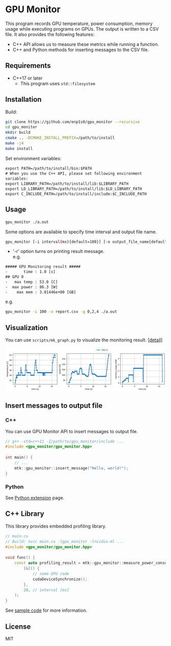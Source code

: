 # GPU Monitor

This program records GPU temperature, power consumption, memory usage while executing programs on GPUs.
The output is written to a CSV file.
It also provides the following features:
- C++ API allows us to measure these metrics while running a function.
- C++ and Python methods for inserting messages to the CSV file.

## Requirements
- C++17 or later
  - This program uses `std::filesystem`

## Installation

Build:
```bash
git clone https://github.com/enp1s0/gpu_monitor --recursive
cd gpu_monitor
mkdir build
cmake .. -DCMAKE_INSTALL_PREFIX=/path/to/install
make -j4
make install
```

Set environment variables:
```
export PATH=/path/to/install/bin:$PATH
# When you use the C++ API, please set following environment variables:
export LIBRARY_PATH=/path/to/install/lib:$LIBRARY_PATH
export LD_LIBRARY_PATH=/path/to/install/lib:$LD_LIBRARY_PATH
export C_INCLUDE_PATH=/path/to/install/include:$C_INCLUDE_PATH
```

## Usage
```bash
gpu_monitor ./a.out
```

Some options are available to specify time interval and output file name.
```bash
gpu_monitor [-i interval(ms){default=100}] [-o output_file_name{default=gpu.csv}] [-g gpu_id{default=ALL}] [-r] target_command
```
- '-r' option turns on printing result message.  
e.g.
```
##### GPU Monitoring result #####
-       time : 1.0 [s]
## GPU 0
-   max temp : 53.0 [C]
-  max power : 86.3 [W]
-    max mem : 3.81446e+00 [GB]
```

e.g.
```bash
gpu_monitor -i 100 -o report.csv -g 0,2,4 ./a.out
```

## Visualization

You can use `scripts/mk_graph.py` to visualize the monitoring result. [[detail]](./scripts/)

![sample](./docs/gpu.png)

## Insert messages to output file

### C++
You can use GPU Monitor API to insert messages to output file.

```cpp
// g++ -std=c++11 -I/path/to/gpu_monitor/include ...
#include <gpu_monitor/gpu_monitor.hpp>

int main() {
    // ...
    mtk::gpu_monitor::insert_message("Hello, world!");
}
```

### Python

See [Python extension](./python_extension) page.

## C++ Library
This library provides embedded profiling library.
```cpp
// main.cu
// Build: nvcc main.cu -lgpu_monitor -lnvidia-ml ...
#include <gpu_monitor/gpu_monitor.hpp>

void func() {
    const auto profiling_result = mtk::gpu_monitor::measure_power_consumption(
        [&]() {
            // some GPU code
            cudaDeviceSynchronize();
        },
        20, // interval [ms]
    );
}
```

See [sample code](./test/api.cu) for more information.

## License

MIT
